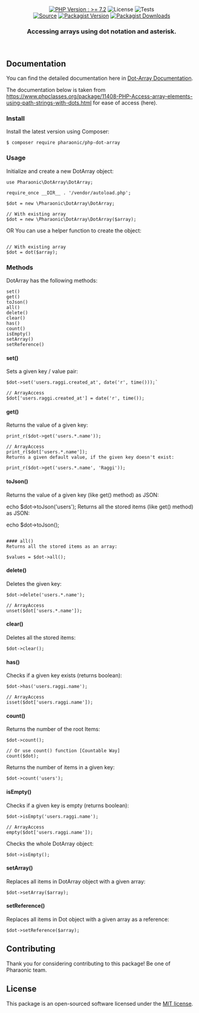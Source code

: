 
<p align="center">
  <a href="https://php.net" target="_blank"><img src="https://img.shields.io/static/v1?label=PHP&message=%3E=7.2&color=blue&style=flat-square" alt="PHP Version : >= 7.2"></a>
  <img src="https://img.shields.io/static/v1?label=License&message=MIT&color=brightgreen&style=flat-square" alt="License">
  <img src="https://github.com/Pharaonic/php-dot-array/actions/workflows/build.yml/badge.svg" alt="Tests">
  <br>
  <a href="https://packagist.org/packages/Pharaonic/php-dot-array" target="_blank"><img src="https://img.shields.io/static/v1?label=Packagist&message=pharaonic/php-dot-array&color=blue&logo=packagist&logoColor=white" alt="Source"></a>
  <a href="https://packagist.org/packages/pharaonic/php-dot-array" target="_blank"><img src="https://poser.pugx.org/pharaonic/php-dot-array/v" alt="Packagist Version"></a>
  <a href="https://packagist.org/packages/pharaonic/php-dot-array" target="_blank"><img src="https://poser.pugx.org/pharaonic/php-dot-array/downloads" alt="Packagist Downloads"></a>
</p>

<h3 align="center">Accessing arrays using dot notation and asterisk.</h3>
<br>

## Documentation

You can find the detailed documentation here in [Dot-Array Documentation](https://pharaonic.io/packages/php/dot-array).

The documentation below is taken from https://www.phpclasses.org/package/11408-PHP-Access-array-elements-using-path-strings-with-dots.html for ease of access (here).

### Install
Install the latest version using Composer:

`$ composer require pharaonic/php-dot-array`

### Usage
Initialize and create a new DotArray object:
```
use Pharaonic\DotArray\DotArray;

require_once __DIR__ . '/vendor/autoload.php';

$dot = new \Pharaonic\DotArray\DotArray;

// With existing array
$dot = new \Pharaonic\DotArray\DotArray($array);
```
OR You can use a helper function to create the object:

```$dot = dot();

// With existing array
$dot = dot($array);
```

### Methods
DotArray has the following methods:
```
set()
get()
toJson()
all()
delete()
clear()
has()
count()
isEmpty()
setArray()
setReference()
```

#### set()
Sets a given key / value pair:
```
$dot->set('users.raggi.created_at', date('r', time()));`

// ArrayAccess
$dot['users.raggi.created_at'] = date('r', time());
```

#### get()
Returns the value of a given key:
```
print_r($dot->get('users.*.name'));

// ArrayAccess
print_r($dot['users.*.name']);
Returns a given default value, if the given key doesn't exist:

print_r($dot->get('users.*.name', 'Raggi'));
```

#### toJson()
Returns the value of a given key (like get() method) as JSON:

echo $dot->toJson('users');
Returns all the stored items (like get() method) as JSON:

echo $dot->toJson();
```

#### all()
Returns all the stored items as an array:

$values = $dot->all();
```

#### delete()
Deletes the given key:
```
$dot->delete('users.*.name');

// ArrayAccess
unset($dot['users.*.name']);
```

#### clear()
Deletes all the stored items:

`$dot->clear();`

#### has()
Checks if a given key exists (returns boolean):
```
$dot->has('users.raggi.name');

// ArrayAccess
isset($dot['users.raggi.name']);
```

#### count()
Returns the number of the root Items:
```
$dot->count();

// Or use count() function [Countable Way]
count($dot);
```
Returns the number of items in a given key:

`$dot->count('users');`

#### isEmpty()
Checks if a given key is empty (returns boolean):
```
$dot->isEmpty('users.raggi.name');

// ArrayAccess
empty($dot['users.raggi.name']);
```
Checks the whole DotArray object:

`$dot->isEmpty();`

#### setArray()
Replaces all items in DotArray object with a given array:

`$dot->setArray($array);`

#### setReference()
Replaces all items in Dot object with a given array as a reference:

`$dot->setReference($array);`

## Contributing

Thank you for considering contributing to this package! Be one of Pharaonic team.

## License

This package is an open-sourced software licensed under the [MIT license](https://opensource.org/licenses/MIT).
